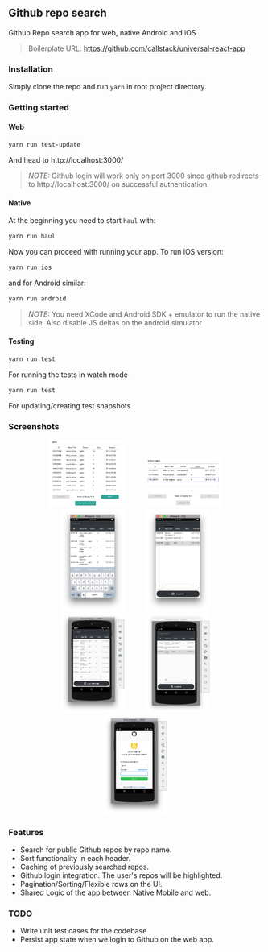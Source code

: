 ## Github repo search

Github Repo search app for web, native Android and iOS

> Boilerplate URL: https://github.com/callstack/universal-react-app

### Installation

Simply clone the repo and run `yarn` in root project directory.

### Getting started

#### Web

```bash
yarn run test-update
```

And head to http://localhost:3000/

> *NOTE:* Github login will work only on port 3000 since github redirects to http://localhost:3000/ on successful authentication.

#### Native

At the beginning you need to start `haul` with:

```bash
yarn run haul
```

Now you can proceed with running your app.
To run iOS version:

```bash
yarn run ios
```

and for Android similar:

```bash
yarn run android
```

> *NOTE:* You need XCode and Android SDK + emulator to run the native side.
> Also disable JS deltas on the android simulator

#### Testing

```bash
yarn run test
```
For running the tests in watch mode


```bash
yarn run test
```
For updating/creating test snapshots


### Screenshots

<div style="text-align:center" id='qr-code'>
<img src="/screenshots/1.png" width='30%' style="display:inline-block;" hspace="20">
<img src="/screenshots/2.png" width='30%' style="display:inline-block;" hspace="20">
<br />
<img src="/screenshots/3.png" width='25%' style="display:inline-block;" hspace="20">
<img src="/screenshots/4.png" width='25%' style="display:inline-block;" hspace="20">
<br />
<img src="/screenshots/5.png" width='25%' style="display:inline-block;" hspace="20">
<img src="/screenshots/6.png" width='25%' style="display:inline-block;" hspace="20">
<img src="/screenshots/7.png" width='25%' style="display:inline-block;" hspace="20">
</div>

### Features

* Search for public Github repos by repo name.
* Sort functionality in each header.
* Caching of previously searched repos.
* Github login integration. The user's repos will be highlighted.
* Pagination/Sorting/Flexible rows on the UI.
* Shared Logic of the app between Native Mobile and web.

### TODO

* Write unit test cases for the codebase
* Persist app state when we login to Github on the web app.
